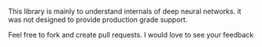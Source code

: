 This library is mainly to understand internals of deep neural networks. 
it was not designed to provide production grade support.

Feel free to fork and create pull requests. I would love to see your feedback
